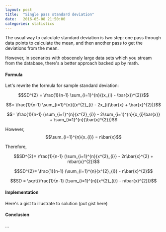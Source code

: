 ```yaml
---
layout: post
title:  "Single pass standard deviation"
date:   2016-05-08 21:50:00
categories: statistics
---
```


The usual way to calculate standard deviation is two step: one pass through data points to calculate the mean, and then another pass to get the deviations from the mean.

However, in scenarios with obscenely large data sets which you stream from the database, there's a better approach backed up by math.

#### Formula

Let's rewrite the formula for sample standard deviation:

$$SD^{2} = \frac{1}{n-1} \sum_{i=1}^{n}{(x_{i} - \bar{x})^{2}}$$

$$= \frac{1}{n-1} \sum_{i=1}^{n}{(x^{2}_{i} - 2x_{i}\bar{x} + \bar{x}^{2})}$$

$$= \frac{1}{n-1} (\sum_{i=1}^{n}{x^{2}_{i}} - 2\sum_{i=1}^{n}{x_{i}\bar{x}} + \sum_{i=1}^{n}{\bar{x}^{2}})$$

However, $$\sum_{i=1}^{n}{x_{i}} = n\bar{x}$$

Therefore,

$$SD^{2}= \frac{1}{n-1} (\sum_{i=1}^{n}{x^{2}_{i}} - 2n\bar{x}^{2} + n\bar{x}^{2})$$

$$SD^{2}= \frac{1}{n-1} (\sum_{i=1}^{n}{x^{2}_{i}} - n\bar{x}^{2}$$

$$SD = \sqrt{\frac{1}{n-1} (\sum_{i=1}^{n}{x^{2}_{i}} - n\bar{x}^{2})}$$

#### Implementation

Here's a gist to illustrate to solution
(put gist here)

#### Conclusion

...




